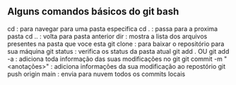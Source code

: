 ## Alguns comandos básicos do git bash

cd <pasta> : para navegar para uma pasta especifica
cd . : passa para a proxima pasta
cd .. : volta para pasta anterior
dir : mostra a lista dos arquivos presentes na pasta que voce esta
git clone <url> : para baixar o repositório para sua máquina
git status : verifica os status da pasta atual
git add . OU git add -a : adiciona toda informação das suas modificações no git
git commit -m "<anotações>" : adiciona informações da sua modificação ao repostório
git push origin main : envia para nuvem todos os commits locais
